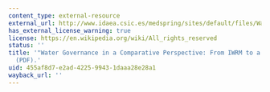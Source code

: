 ```yaml
---
content_type: external-resource
external_url: http://www.idaea.csic.es/medspring/sites/default/files/Water-Governance-in-Comparative-Perspective-From-IWRM-to-a-Nexus-Approach.pdf
has_external_license_warning: true
license: https://en.wikipedia.org/wiki/All_rights_reserved
status: ''
title: '"Water Governance in a Comparative Perspective: From IWRM to a ''Nexus'' Approach?"
  (PDF).'
uid: 455af8d7-e2ad-4225-9943-1daaa28e28a1
wayback_url: ''
---
```

